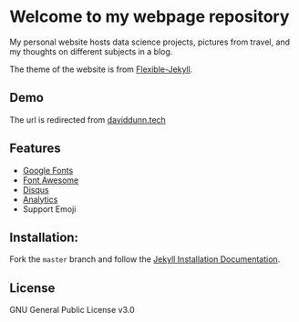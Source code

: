 # Welcome to my webpage repository

My personal website hosts data science projects, pictures from travel, and my thoughts on different subjects in a blog.

The theme of the website is from [Flexible-Jekyll](https://github.com/artemsheludko/flexible-jekyll).


## Demo

The url is redirected from [daviddunn.tech](daviddunn.tech)

## Features

- [Google Fonts](https://fonts.google.com/)
- [Font Awesome](http://fontawesome.io/)
- [Disqus](https://disqus.com/)
- [Analytics](https://analytics.google.com/analytics/web/)
- Support Emoji

## Installation:

Fork the ``master`` branch and follow the [Jekyll Installation Documentation](https://jekyllrb.com/docs/installation/).

## License

GNU General Public License v3.0
